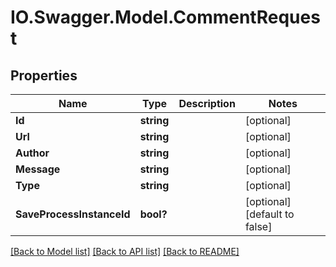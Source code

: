 # IO.Swagger.Model.CommentRequest
## Properties

Name | Type | Description | Notes
------------ | ------------- | ------------- | -------------
**Id** | **string** |  | [optional] 
**Url** | **string** |  | [optional] 
**Author** | **string** |  | [optional] 
**Message** | **string** |  | [optional] 
**Type** | **string** |  | [optional] 
**SaveProcessInstanceId** | **bool?** |  | [optional] [default to false]

[[Back to Model list]](../README.md#documentation-for-models) [[Back to API list]](../README.md#documentation-for-api-endpoints) [[Back to README]](../README.md)

